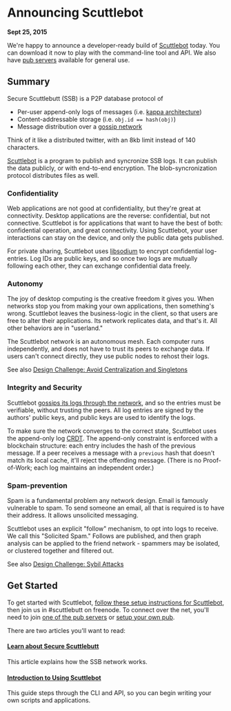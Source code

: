 # Announcing Scuttlebot

**Sept 25, 2015**

We're happy to announce a developer-ready build of [Scuttlebot](https://github.com/ssbc/scuttlebot) today.
You can download it now to play with the command-line tool and API.
We also have [pub servers](https://github.com/ssbc/scuttlebot/wiki/Pub-servers) available for general use.


## Summary

Secure Scuttlebutt (SSB) is a P2P database protocol of

- Per-user append-only logs of messages (i.e. [kappa architecture](http://www.kappa-architecture.com/))
- Content-addressable storage (i.e. `obj.id == hash(obj)`)
- Message distribution over a [gossip network](https://en.wikipedia.org/wiki/Gossip_protocol)

Think of it like a distributed twitter, with an 8kb limit instead of 140 characters.

[Scuttlebot](https://github.com/ssbc/scuttlebot) is a program to publish and syncronize SSB logs.
It can publish the data publicly, or with end-to-end encryption.
The blob-syncronization protocol distributes files as well.


### Confidentiality

Web applications are not good at confidentiality, but they're great at connectivity.
Desktop applications are the reverse: confidential, but not connective.
Scuttlebot is for applications that want to have the best of both: confidential operation, and great connectivity.
Using Scuttlebot, your user interactions can stay on the device, and only the public data gets published.

For private sharing, Scuttlebot uses [libsodium](http://doc.libsodium.org/) to encrypt confidential log-entries.
Log IDs are public keys, and so once two logs are mutually following each other, they can exchange confidential data freely.


### Autonomy

The joy of desktop computing is the creative freedom it gives you.
When networks stop you from making your own applications, then something's wrong.
Scuttlebot leaves the business-logic in the client, so that users are free to alter their applications.
Its network replicates data, and that's it.
All other behaviors are in "userland."

The Scuttlebot network is an autonomous mesh.
Each computer runs independently, and does not have to trust its peers to exchange data.
If users can't connect directly, they use public nodes to rehost their logs.

See also [Design Challenge: Avoid Centralization and Singletons](../articles/design-challenge-avoid-centralization-and-singletons.md)


### Integrity and Security

Scuttlebot [gossips its logs through the network](https://en.wikipedia.org/wiki/Gossip_protocol), and so the entries must be verifiable, without trusting the peers.
All log entries are signed by the authors' public keys, and public keys are used to identify the logs.

To make sure the network converges to the correct state, Scuttlebot uses the append-only log [CRDT](https://en.wikipedia.org/wiki/Conflict-free_replicated_data_type).
The append-only constraint is enforced with a blockchain structure: each entry includes the hash of the previous message.
If a peer receives a message with a `previous` hash that doesn't match its local cache, it'll reject the offending message.
(There is no Proof-of-Work; each log maintains an independent order.)

### Spam-prevention

Spam is a fundamental problem any network design.
Email is famously vulnerable to spam.
To send someone an email, all that is required is to have their address.
It allows unsolicited messaging.

Scuttlebot uses an explicit "follow" mechanism, to opt into logs to receive.
We call this "Solicited Spam."
Follows are published, and then graph analysis can be applied to the friend network - spammers may be isolated, or clustered together and filtered out.

See also [Design Challenge: Sybil Attacks](../articles/design-challenge-sybil-attack.md)


## Get Started

To get started with Scuttlebot, [follow these setup instructions for Scuttlebot](./README.md#setup-scuttlebot), then join us in #scuttlebutt on freenode.
To connect over the net, you'll need to join [one of the pub servers](https://github.com/ssbc/scuttlebot/wiki/Pub-servers) or [setup your own pub](./README.md#setup-up-a-pub).

There are two articles you'll want to read:

#### [Learn about Secure Scuttlebutt](../learn.md)

This article explains how the SSB network works.

#### [Introduction to Using Scuttlebot](../intro-to-using-sbot.md)

This guide steps through the CLI and API, so you can begin writing your own scripts and applications.
